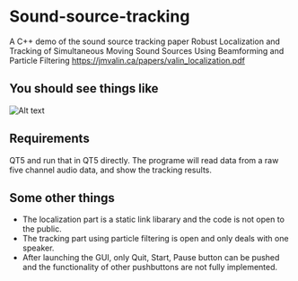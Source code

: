 # Sound-source-tracking
A C++ demo of the sound source tracking paper Robust Localization and Tracking of Simultaneous Moving
Sound Sources Using Beamforming and Particle Filtering 
https://jmvalin.ca/papers/valin_localization.pdf

## You should see things like
 ![Alt text](https://github.com/zhr1201/Sound-source-tracking/blob/master/printscreen.PNG)

## Requirements
  QT5 and run that in QT5 directly. The programe will read data from a raw five channel audio data, and show the
  tracking results.
  
## Some other things
  * The localization part is a static link libarary and the code is not open to the public.
  * The tracking part using particle filtering is open and only deals with one speaker.
  * After launching the GUI, only Quit, Start, Pause button can be pushed and the functionality of other pushbuttons are not
    fully implemented.
